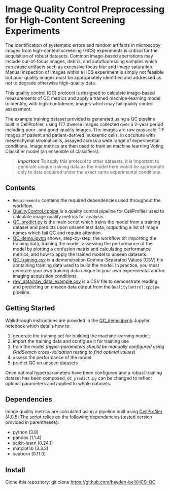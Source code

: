# Image Quality Control Preprocessing for High-Content Screening Experiments
The identification of systematic errors and random artifacts in microscopy images from high-content screening (HCS) experiments is critical for the acquisition of robust datasets. Common image-based aberrations may include out-of-focus images, debris, and autofluorescing samples which can cause artifacts such as excessive focus blur and image saturation. Manual inspection of images within a HCS experiment is simply not feasible but poor quality images must be appropriately identified and addressed as not to degrade otherwise high-quality data.

This quality control (QC) protocol is designed to calculate image-based measurements of QC metrics and apply a trained machine-learning model to identify, with high-confidence, images which may fail quality control assessment.

The example training dataset provided is generated using a QC pipeline built in CellProfiler, using 177 diverse images collected over a 2-year period including poor- and good-quality images. The images are raw grayscale TIF images of patient and patient-derived leukaemic cells, in coculture with mesenchymal stromal cells, assayed across a wide range of experimental conditions. Image metrics are then used to train an machine learning Voting Classifier model (an ensemble of classifiers).

> ***Important*** To apply this protocol to other datasets, it is important to generate unique training data as the model here would be
appropriate only to data acquired under the exact same experimental conditions.

## Contents
* ```Requirements``` contains the required dependencies used throughout the workflow.
* [QualityControl.cppipe](QualityControl.cppipe) is a quality control pipeline for CellProfiler used to calculate image quality metrics for analysis.
* [QC_predict.py](QC_predict.py) is the main script which trains the model from a training dataset and predicts upon unseen test data, outputting a list of image names which fail QC and require attention.
* [QC_demo.ipynb](QC_demo.ipynb) shows, step-by-step, the workflow of: importing the training data, training the model, assessing the performance of the model by plotting a confusion matrix and calculating performance metrics, and how to apply the trained model to unseen datasets.
* [QC_training.csv](QC_training.csv) is a demonstration Comma-Separated Values (CSV) file containing training data used to build the model. In practice, you must generate your own training data unique to your own experimental and/or imaging acquisition conditions.
* [raw_data/raw_data_example.csv](raw_data/raw_data_example.csv) is a CSV file to demonstrate reading and predicting on unseen data output from the ```QualityControl.cppipe``` pipeline.
## Getting Started
Walkthrough instructions are provided in the [QC_demo.ipynb](QC_demo.ipynb) Jupyter notebook which details how to:
1. generate the training set for building the machine learning model;
2. import the training data and configure it for training use
3. train the model *(hyper-parameters should be manually configured using GridSearch cross-validation testing to find optimal values)*
4. assess the performance of the model
5. predict QC on unseen datasets

Once optimal hyperparameters have been configured and a robust training dataset has been composed, ```QC_predict.py``` can be changed to reflect optimal parameters and applied to whole datasets.

## Dependencies
Image quality metrics are calculated using a pipeline built using [CellProfiler](https://github.com/CellProfiler) (4.0.5)
The script relies on the following dependencies (tested version provided in parentheses):
* python (3.8)
* pandas (1.1.4)
* scikit-learn (0.24.1)
* matplotlib (3.3.3)
* seaborn (0.11.0)

## Install
Clone this repository: git clone https://github.com/hayden-bell/HCS-QC
